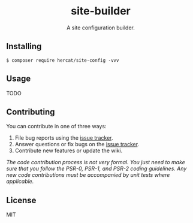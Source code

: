 <h1 align="center"> site-builder </h1>

<p align="center"> A site configuration builder.</p>


## Installing

```shell
$ composer require hercat/site-config -vvv
```

## Usage

TODO

## Contributing

You can contribute in one of three ways:

1. File bug reports using the [issue tracker](https://github.com/hercat//site-config/issues).
2. Answer questions or fix bugs on the [issue tracker](https://github.com/hercat//site-config/issues).
3. Contribute new features or update the wiki.

_The code contribution process is not very formal. You just need to make sure that you follow the PSR-0, PSR-1, and PSR-2 coding guidelines. Any new code contributions must be accompanied by unit tests where applicable._

## License

MIT